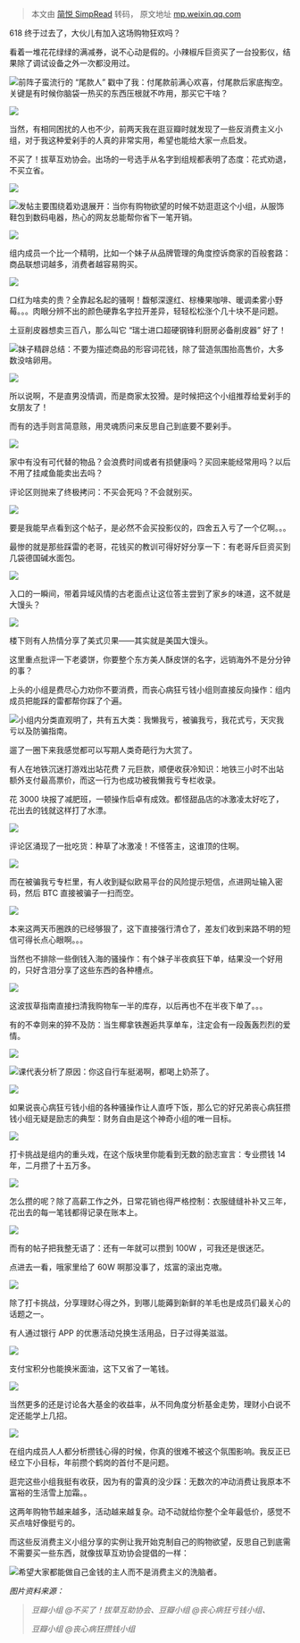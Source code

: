 > 本文由 [简悦 SimpRead](http://ksria.com/simpread/) 转码， 原文地址 [mp.weixin.qq.com](https://mp.weixin.qq.com/s?__biz=MzA5NDc1NzQ4MA==&mid=2653739894&idx=3&sn=6d04e002b8cba453757eb0aea494d288&chksm=8b91cc71bce6456740e9e6e5b5ac99cfdaadfc3df0cbad3c1d13da3cd7bf27748182ffc16b53&mpshare=1&scene=1&srcid=0625N1SBzvKj5e48HnvIrp9Z&sharer_sharetime=1624561830597&sharer_shareid=7fece245937ac96f04f0fb8e1311fff1#rd)

618 终于过去了，大伙儿有加入这场购物狂欢吗？

看着一堆花花绿绿的满减券，说不心动是假的。小辣椒斥巨资买了一台投影仪，结果除了调试设备之外一次都没用过。

![](https://mmbiz.qpic.cn/mmbiz/yZPTcMGWibvvLx6F9VHHuduYRiaYhaE4bwMwAhDqOB0notEhIo5lhBkhtAWXP5BuU5RuOEF1euomQkIcfZqvkdWw/640?wx_fmt=png)前阵子蛮流行的 “尾款人” 戳中了我：付尾款前满心欢喜，付尾款后家底掏空。关键是有时候你脑袋一热买的东西压根就不咋用，那买它干啥？

![](https://mmbiz.qpic.cn/mmbiz_jpg/yZPTcMGWibvvZT3ImF4w3btzOk0ehhNpiayDkM8eJ6Wibnl0LNmgJ76MNHSNIXVl3nibOXOgrMblF4ETibjCvH2mibBw/640?wx_fmt=jpeg)

当然，有相同困扰的人也不少，前两天我在逛豆瓣时就发现了一些反消费主义小组，对于我这种爱剁手的人真的非常实用，希望也能给大家一点启发。

不买了！拔草互劝协会。出场的一号选手从名字到组规都表明了态度：花式劝退，不买立省。

![](https://mmbiz.qpic.cn/mmbiz_jpg/yZPTcMGWibvvZT3ImF4w3btzOk0ehhNpiaha9N6ntCSMvLM1VPDIoz1iaG6Lv69piaiaRhtcliaPar9j2xFqLD1vrib9Q/640?wx_fmt=jpeg)

![](https://mmbiz.qpic.cn/mmbiz/yZPTcMGWibvvLx6F9VHHuduYRiaYhaE4bwEDMVca9OoeoQ0ax5dqib44PkcERL0KIncEzP5jbCMibOsBAyvIjQ2dyg/640?wx_fmt=png)发帖主要围绕着劝退展开：当你有购物欲望的时候不妨逛逛这个小组，从服饰鞋包到数码电器，热心的网友总能帮你省下一笔开销。

![](https://mmbiz.qpic.cn/mmbiz_jpg/yZPTcMGWibvvZT3ImF4w3btzOk0ehhNpianl3fy3lzezS9abFKSQ89f3dRmfcf4w8bCgibTAhJHicV4gaDxrv0rsFw/640?wx_fmt=jpeg)

组内成员一个比一个精明，比如一个妹子从品牌管理的角度控诉商家的百般套路：商品联想词越多，消费者越容易购买。

![](https://mmbiz.qpic.cn/mmbiz_png/yZPTcMGWibvvZT3ImF4w3btzOk0ehhNpiaGkgbyJS46kYhHJKFkyIVna7xn0UJRoiar2iaEeYQTLrtNO3MjNl4K8gw/640?wx_fmt=png)

口红为啥卖的贵？全靠起名起的骚啊！馥郁深邃红、棕榛果咖啡、暖调柔雾小野莓。。。肉眼分辨不出的颜色硬靠名字拉开差异，轻轻松松涨个几十块不是问题。

土豆削皮器想卖三百八，那么叫它 “瑞士进口超硬钢锋利厨房必备削皮器” 好了！

![](https://mmbiz.qpic.cn/mmbiz/yZPTcMGWibvvLx6F9VHHuduYRiaYhaE4bwZoxDxpU0nlQCKmtBr6bTtNY2xbbB6gGAOvmDejaCczfQSWOicMtkyyw/640?wx_fmt=png)妹子精辟总结：不要为描述商品的形容词花钱，除了营造氛围抬高售价，大多数没啥卵用。

![](https://mmbiz.qpic.cn/mmbiz_png/yZPTcMGWibvvZT3ImF4w3btzOk0ehhNpiae4UMtApf6v9Plia8GNx1PdX4xfMdib0PzEQYyE4WibtSnomIWo8p4SGyA/640?wx_fmt=png)

所以说啊，不是直男没情调，而是商家太狡猾。是时候把这个小组推荐给爱剁手的女朋友了！

而有的选手则言简意赅，用灵魂质问来反思自己到底要不要剁手。

![](https://mmbiz.qpic.cn/mmbiz_png/yZPTcMGWibvvZT3ImF4w3btzOk0ehhNpiaB5K6T3QV3sGsduVygAsBuC3H7gwJN9vicyrylppFACIiaN44pDBcabFQ/640?wx_fmt=png)

家中有没有可代替的物品？会浪费时间或者有损健康吗？买回来能经常用吗？以后不用了挂咸鱼能卖出去吗？

评论区则抛来了终极拷问：不买会死吗？不会就别买。

![](https://mmbiz.qpic.cn/mmbiz_png/yZPTcMGWibvvZT3ImF4w3btzOk0ehhNpiaxTD0kWy8AxrCDb3zrTagBDX13fMHgW8ziaLMu3onC3tve1M6KHibleIw/640?wx_fmt=png)

要是我能早点看到这个帖子，是必然不会买投影仪的，四舍五入亏了一个亿啊。。。

最惨的就是那些踩雷的老哥，花钱买的教训可得好好分享一下：有老哥斥巨资买到几袋德国碱水面包。

![](https://mmbiz.qpic.cn/mmbiz_jpg/yZPTcMGWibvvZT3ImF4w3btzOk0ehhNpiawbfIVYY0Rr5BUCoUIvEawbM3pqECvvhRpmItOZmIfSgIm2O6RCYtSA/640?wx_fmt=jpeg)

入口的一瞬间，带着异域风情的古老面点让这位答主尝到了家乡的味道，这不就是大馒头？

![](https://mmbiz.qpic.cn/mmbiz_png/yZPTcMGWibvvZT3ImF4w3btzOk0ehhNpia0OvLUFBWqg8q0eamfEBGD90Fe2Ne3OaFABSheqDSo8RyJs5SvQ664Q/640?wx_fmt=png)

楼下则有人热情分享了美式贝果——其实就是美国大馒头。

这里重点批评一下老婆饼，你要整个东方美人酥皮饼的名字，远销海外不是分分钟的事？

上头的小组是费尽心力劝你不要消费，而丧心病狂亏钱小组则直接反向操作：组内成员把能踩的雷都帮你踩了个遍。

![](https://mmbiz.qpic.cn/mmbiz/yZPTcMGWibvvLx6F9VHHuduYRiaYhaE4bw7A5QXcuCMd6hpEbo5lFicuMHicSCPiberT1LDttgV4oqazQcsnp908BiaQ/640?wx_fmt=png)小组内分类直观明了，共有五大类：我懒我亏，被骗我亏，我花式亏，天灾我亏以及防骗指南。

遛了一圈下来我感觉都可以写期人类奇葩行为大赏了。

有人在地铁沉迷打游戏出站花费 7 元巨款，顺便收获冷知识：地铁三小时不出站额外支付最高票价，而这一行为也成功被我懒我亏专栏收录。

花 3000 块报了减肥班，一顿操作后卓有成效。都怪甜品店的冰激凌太好吃了，花出去的钱就这样打了水漂。  

![](https://mmbiz.qpic.cn/mmbiz_jpg/yZPTcMGWibvvZT3ImF4w3btzOk0ehhNpia78XRic2rKpZHMiaroPjBzpem8hhF4E6oLgpgHWMRt4h0RicNib7CzW4LiaA/640?wx_fmt=jpeg)

评论区涌现了一批吃货：种草了冰激凌！不怪答主，这谁顶的住啊。

![](https://mmbiz.qpic.cn/mmbiz_jpg/yZPTcMGWibvvZT3ImF4w3btzOk0ehhNpia1munGNuqV1hbFPNGdYjtNCz59xGtZSsAfTict6nUNrNBxHxM5bjI3lA/640?wx_fmt=jpeg)

而在被骗我亏专栏里，有人收到疑似欧易平台的风险提示短信，点进网址输入密码，然后 BTC 直接被骗子一扫而空。

![](https://mmbiz.qpic.cn/mmbiz_png/yZPTcMGWibvvZT3ImF4w3btzOk0ehhNpiaEQgXqqT5212joEgcFjjZXTxPoGuh0mwgNkbv7zQmtK6KjOnUCrbayg/640?wx_fmt=png)

本来这两天币圈跌的已经够狠了，这下直接强行清仓了，差友们收到来路不明的短信可得长点心眼啊。。。

当然也不排除一些倒钱入海的骚操作：有个妹子半夜疯狂下单，结果没一个好用的，只好含泪分享了这些东西的各种槽点。

![](https://mmbiz.qpic.cn/mmbiz_png/yZPTcMGWibvvZT3ImF4w3btzOk0ehhNpia64j8REN3Pxrc1vGjbkHeLd23G2eS32jtMEd1xa1KdFbkVgIfCcjZAg/640?wx_fmt=png)

这波拔草指南直接扫清我购物车一半的库存，以后再也不在半夜下单了。。。

有的不幸则来的猝不及防：当生椰拿铁邂逅共享单车，注定会有一段轰轰烈烈的爱情。

![](https://mmbiz.qpic.cn/mmbiz_png/yZPTcMGWibvvZT3ImF4w3btzOk0ehhNpiaoaQ3wq3rnFlNia0qPoX4IUkhia0CzsbHIwamWcR8xgiaApApIRrJ3dcxA/640?wx_fmt=png)

![](https://mmbiz.qpic.cn/mmbiz/yZPTcMGWibvvLx6F9VHHuduYRiaYhaE4bwUoy3ZtcLCibiaibxwhhnWFr1a3ibClbMZuzl4L0nkqw5YMfkPPYPv3S2Ag/640?wx_fmt=png)课代表分析了原因：你这自行车挺渴啊，都喝上奶茶了。

![](https://mmbiz.qpic.cn/mmbiz_png/yZPTcMGWibvvZT3ImF4w3btzOk0ehhNpiagSNYz0E1SqCnLkIRicrA2sSv6nrbXm9iadsU7XItVLk41GHzOG2Mh4xg/640?wx_fmt=png)

如果说丧心病狂亏钱小组的各种骚操作让人直呼下饭，那么它的好兄弟丧心病狂攒钱小组无疑是励志的典型：财务自由是这个神奇小组的唯一目标。

![](https://mmbiz.qpic.cn/mmbiz_png/yZPTcMGWibvvZT3ImF4w3btzOk0ehhNpia74XT0yLxBwiah37CYxwADhhs3R49HBQeDaq9ushRf01FxKk8aguwPbQ/640?wx_fmt=png)

打卡挑战是组内的重头戏，在这个版块里你能看到无数的励志宣言：专业攒钱 14 年，二月攒了十五万多。 

![](https://mmbiz.qpic.cn/mmbiz_png/yZPTcMGWibvvZT3ImF4w3btzOk0ehhNpiajyWnsPm7ebBthTx6y50rfSHsqa6RZbsn6GFsJm0SFaALu3b4XXQdIg/640?wx_fmt=png)

怎么攒的呢？除了高薪工作之外，日常花销也得严格控制：衣服缝缝补补又三年，花出去的每一笔钱都得记录在账本上。

![](https://mmbiz.qpic.cn/mmbiz_png/yZPTcMGWibvvZT3ImF4w3btzOk0ehhNpiaoPWPV5nFkac8yv77N4UdiajgD6h5iaFyMxCibBSR8t9UolU8D7m2oJaQg/640?wx_fmt=png)

而有的帖子把我整无语了：还有一年就可以攒到 100W ，可我还是很迷茫。

点进去一看，哦家里给了 60W 啊那没事了，炫富的滚出克嗷。

![](https://mmbiz.qpic.cn/mmbiz_png/yZPTcMGWibvvZT3ImF4w3btzOk0ehhNpiae7XiaibibOCzWCeC1R41WeAzfzWgjnXMv1W7ASPTQkUKBbiblzmOEIBAEA/640?wx_fmt=png)

除了打卡挑战，分享理财心得之外，到哪儿能薅到新鲜的羊毛也是成员们最关心的话题之一。

有人通过银行 APP 的优惠活动兑换生活用品，日子过得美滋滋。

![](https://mmbiz.qpic.cn/mmbiz_png/yZPTcMGWibvvZT3ImF4w3btzOk0ehhNpia2sJvpG0Z2FZ6uBPcpkEicziadSF6JeacYtoXofgawC9fMGHUvkqrlQZQ/640?wx_fmt=png)

支付宝积分也能换米面油，这下又省了一笔钱。

![](https://mmbiz.qpic.cn/mmbiz_png/yZPTcMGWibvvZT3ImF4w3btzOk0ehhNpiaS7cqwrxoTRVNWW30O5MnaUrJJxReZeIoda5dAb20pibrd5IKwuKSXHQ/640?wx_fmt=png)

当然更多的还是讨论各大基金的收益率，从不同角度分析基金走势，理财小白说不定还能学上几招。

![](https://mmbiz.qpic.cn/mmbiz_png/yZPTcMGWibvvZT3ImF4w3btzOk0ehhNpiaFqHwSImF43M0ZiaBhAgyBcdFHZzT96OqM9npzGupC763IDMvZ7AkDxg/640?wx_fmt=png)

在组内成员人人都分析攒钱心得的时候，你真的很难不被这个氛围影响。我反正已经立下小目标，年前攒个鹤岗的首付不是问题。

逛完这些小组我挺有收获，因为有的雷真的没少踩：无数次的冲动消费让我原本不富裕的生活雪上加霜。。

这两年购物节越来越多，活动越来越复杂。动不动就给你整个全年最低价，感觉不买点啥好像挺亏的。

而这些反消费主义小组分享的实例让我开始克制自己的购物欲望，反思自己到底需不需要买一些东西，就像拔草互劝协会提倡的一样：

![](https://mmbiz.qpic.cn/mmbiz/yZPTcMGWibvvLx6F9VHHuduYRiaYhaE4bwc60GoicOrey8ozP7DHhMW2SVjPmtEPsfzXtut0ddprLD6duyeRvunWA/640?wx_fmt=png)希望大家都能做自己金钱的主人而不是消费主义的洗脑者。

_图片资料来源：_

> _豆瓣小组 @不买了！拔草互助协会、豆瓣小组 @丧心病狂亏钱小组、_
> 
> _豆瓣小组 @丧心病狂攒钱小组_